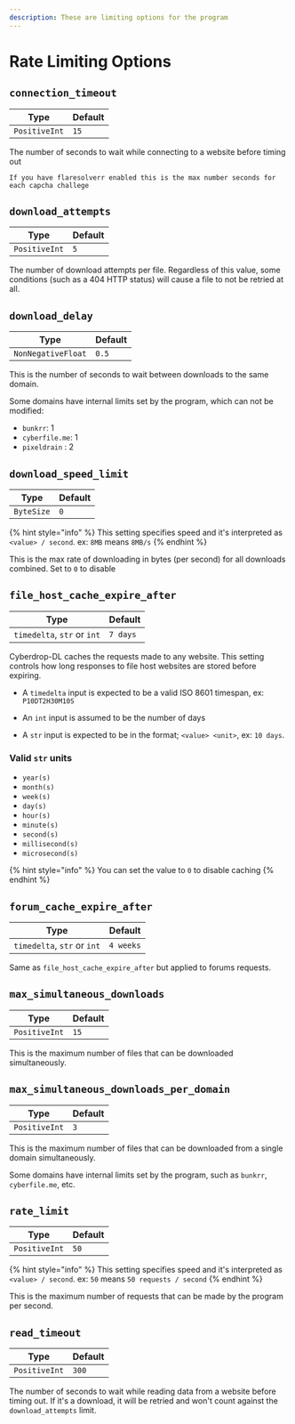 ```yaml
---
description: These are limiting options for the program
---
```

# Rate Limiting Options

## `connection_timeout`

| Type          | Default |
| ------------- | ------- |
| `PositiveInt` | `15`    |

The number of seconds to wait while connecting to a website before timing out
```
If you have flaresolverr enabled this is the max number seconds for each capcha challege
```


## `download_attempts`

| Type          | Default |
| ------------- | ------- |
| `PositiveInt` | `5`     |

The number of download attempts per file. Regardless of this value, some conditions (such as a 404 HTTP status) will cause a file to not be retried at all.

## `download_delay`

| Type               | Default |
| ------------------ | ------- |
| `NonNegativeFloat` | `0.5`   |

This is the number of seconds to wait between downloads to the same domain.

Some domains have internal limits set by the program, which can not be modified:

- `bunkrr`: 1
- `cyberfile.me`: 1
- `pixeldrain` : 2

## `download_speed_limit`

| Type       | Default |
| ---------- | ------- |
| `ByteSize` | `0`     |

{% hint style="info" %}
This setting specifies speed and it's interpreted as `<value> / second`. ex: `8MB` means `8MB/s`
{% endhint %}

This is the max rate of downloading in bytes (per second) for all downloads combined. Set to `0` to disable

## `file_host_cache_expire_after`

| Type                        | Default  |
| --------------------------- | -------- |
| `timedelta`, `str` or `int` | `7 days` |

Cyberdrop-DL caches the requests made to any website. This setting controls how long responses to file host websites are stored before expiring.

- A `timedelta` input is expected to be a valid ISO 8601 timespan, ex: `P10DT2H30M10S`

- An `int` input is assumed to be the number of days

- A  `str` input is expected to be in the format; `<value> <unit>`, ex: `10 days`.

### Valid `str` units

- `year(s)`
- `month(s)`
- `week(s)`
- `day(s)`
- `hour(s)`
- `minute(s)`
- `second(s)`
- `millisecond(s)`
- `microsecond(s)`

{% hint style="info" %}
You can set the value to `0` to disable caching
{% endhint %}

## `forum_cache_expire_after`

| Type                        | Default   |
| --------------------------- | --------- |
| `timedelta`, `str` or `int` | `4 weeks` |

Same as `file_host_cache_expire_after` but applied to forums requests.

## `max_simultaneous_downloads`

| Type          | Default |
| ------------- | ------- |
| `PositiveInt` | `15`    |

This is the maximum number of files that can be downloaded simultaneously.

## `max_simultaneous_downloads_per_domain`

| Type          | Default |
| ------------- | ------- |
| `PositiveInt` | `3`     |

This is the maximum number of files that can be downloaded from a single domain simultaneously.

Some domains have internal limits set by the program, such as `bunkrr`, `cyberfile.me`, etc.

## `rate_limit`

| Type          | Default |
| ------------- | ------- |
| `PositiveInt` | `50`    |

{% hint style="info" %}
This setting specifies speed and it's interpreted as `<value> / second`. ex: `50` means `50 requests / second`
{% endhint %}

This is the maximum number of requests that can be made by the program per second.

## `read_timeout`

| Type          | Default |
| ------------- | ------- |
| `PositiveInt` | `300`   |

The number of seconds to wait while reading data from a website before timing out. If it's a download, it will be retried and won't count against the `download_attempts` limit.
